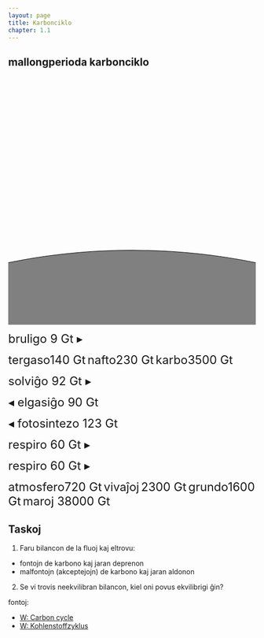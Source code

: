 ```yaml
---
layout: page
title: Karbonciklo
chapter: 1.1
---
```



## mallongperioda karbonciklo



<!--

// enhavoj GT C
Atmosphere 	720

Ocean (total) 	38,400
  Total inorganic 	37,400
  Total organic 	1,000
  Surface layer 	670
  Deep layer 	36,730

Lithosphere 	
  Sedimentary carbonates > 60,000,000
  Kerogens 	15,000,000

Terrestrial biosphere (total) 	2,000
  Living biomass 	600 – 1,000
  Dead biomass 	1,200

Aquatic biosphere 	1 – 2

Fossil fuels (total) 	4,130
  Coal 	3,510
  Oil 	230
  Gas 	140
  Other (peat) 	250 

// jaraj fluoj

fotosintezo: atm -> bio 120+3
respiro: bio -> atm 60
respiro: grundo -> atm 60
---
nete: +3

solvo en akvo: atm -> mar 90+2
elgasiĝo: mar -> atm 90
---
nete +2

bruligo: fos -> atm 9
=====
ĉio kune:
nete jare: +4 (atm)

-->

<svg version="1.1" xmlns="http://www.w3.org/2000/svg" xmlns:xlink="http://www.w3.org/1999/xlink" width="600" height="600" viewBox="0 0 1000.0 1000.0">

  <style type="text/css">
    <![CDATA[
        text {
            font-size: 24px;
            text-anchor: middle
        }
        circle {
            stroke: black;
            stroke-width: 2px;
        }
        /* kial ne funkcias? ĉu necesas SVG 2.0?
        tspan.c_off {
            dy: 10;
        }*/
        path {
            stroke: black;
            stroke-linecap: round;
            /*stroke-dashoffset: 0; ni movas tion per JS, CSS ŝajne malhelpus tion! */
            fill: none;
        }

        #s_lit {
            cx: 500px;
            cy: 3200px;
            r: 2500px; /* √123000000 = 11090 estus tro granda por vidi kurbon ankoraŭ! */
            fill: gray;
        }

        #s_gas {
            transform: translate(330px,760px);
        }
        #s_gas circle {
            r: 12px; /* √140 = 11.8 */
            fill: slategray;
        }

        #s_nft {
            transform: translate(400px,800px);
        }
        #s_nft circle {
            r: 15px;
            fill: tan;
        }

        #s_krb {
            transform: translate(510px,800px);
        }
        #s_krb circle {
            r: 60px;
            fill: dimgray;
        }

        #s_akv {
            transform: translate(800px,600px);
        }
        #s_akv circle {      
            r: 195px;
            fill: navy;
        }

        #s_bio {
            transform: translate(200px,650px);
        }
        #s_bio circle {
            r: 48px;
            fill: green;
        }

        #s_gru {
            transform: translate(200px,700px);
        }
        #s_gru circle {
            r: 40px;
            fill: sienna;
        }

        #s_atm {
            transform: translate(500px,200px);
        }
        #s_atm circle {
            r: 27px;
            fill: skyblue;
        }

        #bio_atm {
            /*d: M210 650 Q250 300 500 200;*/
            stroke-width: 6.0px;
            stroke-dasharray: 0,12px;
        }

        #gru_atm {
            stroke-width: 6.0px;
            stroke-dasharray: 0,12px;
        }

        #AUT {
            transform: translate(370px,654px);
        }
        #KON {
            transform: translate(415px,616px);
        }
        #HOR {
            transform: translate(80px,658px);
        }

    ]]>
  </style> 

 <!-- ni metas la fluojn antaŭ la stokojn por ke ili kovru, tio provizore ŝparas
    elkalkuli komencon kaj finon de la pado depende de radiusoj -->

 <circle id="s_lit"/>
 <text><textPath xlink:href="#s_lit" startOffset="75.1%">
    <tspan dy="28">terkrusto 123 mio Gt</tspan></textPath></text>

 <path id="fos_atm" d="M400 740 Q400 500 500 200" stroke-width="2.7" stroke-dasharray="0,10" 
   stroke-dashoffset="0"></path>
 <text><textPath xlink:href="#fos_atm" startOffset="30%">
    <tspan dy="-10">bruligo 9 Gt ▸</tspan></textPath></text>

 <g id="s_gas">
   <circle/>
   <text y="-20">tergaso</text><text y="34">140 Gt</text>
 </g>

 <g id="s_nft">
   <circle/>
   <text y="-20">nafto</text><text y="36">230 Gt</text>
 </g>

 <g id="s_krb">
   <circle/>
   <text y="-10">karbo</text><text y="20">3500 Gt</text>
 </g>

 <path id="atm_akv" d="M500 200 Q800 200 800 600" stroke-width="9.2" stroke-dasharray="0,18" 
   stroke-dashoffset="0"></path>
 <text><textPath xlink:href="#atm_akv" startOffset="40%">
    <tspan dy="-10">solviĝo 92 Gt ▸</tspan></textPath></text>

 <path id="akv_atm" d="M800 600 Q500 600 500 200" stroke-width="9.0" stroke-dasharray="0,18" 
   stroke-dashoffset="0"></path>
 <text><textPath xlink:href="#akv_atm" side="right" startOffset="40%">
    <tspan dy="-10">◂ elgasiĝo 90 Gt</tspan></textPath></text>


 <path id="atm_bio" d="M500 200 Q180 200 190 650" stroke-width="12.3" stroke-dasharray="0,24" 
   stroke-dashoffset="0"></path>
 <text><textPath xlink:href="#atm_bio" side="right" startOffset="40%">
    <tspan dy="-10">◂ fotosintezo 123 Gt</tspan></textPath></text>

<!--
 <path id="bio_atm" d="M210 650 Q250 300 500 200" stroke-width="6.0" stroke-dasharray="0,12" 
   stroke-dashoffset="0"></path>
-->

 <!-- ŝajne, bedaŭerinde, d ne estas influebla per CSS kaj ĉar la pado dependas de du punktoj (fonto/celo)
   ni ne povas uzi transform/translate -->
 <path id="bio_atm" d="M210 650 Q250 300 500 200" stroke-dashoffset="0"></path>
 <text><textPath xlink:href="#bio_atm" startOffset="60%">
    <tspan dy="-10">respiro 60 Gt ▸</tspan></textPath></text>

 <path id="gru_atm" d="M200 725 Q400 550 490 200" stroke-dashoffset="0"></path>
 <text><textPath xlink:href="#gru_atm" startOffset="40%">
    <tspan dy="-10">respiro 60 Gt ▸</tspan></textPath></text>

 <g id="s_atm">
   <circle/>
   <text y="-56">atmosfero</text><text y="-30">720 Gt</text>
  </g>

 <g id="s_bio">
   <circle/>
   <text y="-12">vivaĵoj</text>
   <text y="10">2300 Gt</text>
 </g>

 <g id="s_gru">
   <circle/>
   <text y="60">grundo</text><text y="84">1600 Gt</text>
 </g>

 <g id="s_akv">
   <circle id="c_akv"/>
   <text><textPath xlink:href="#c_akv" startOffset="81%">
    <tspan dy="-10">maroj 38000 Gt</tspan></textPath></text>
 </g>

 <g id="AUT">
    <image transform="scale(0.5)" href="../assets/smb/AUT.svg" />
  </g>

 <g id="KON">
    <image transform="scale(0.9)" href="../assets/smb/KON.svg" />
  </g>

 <g id="HOR">
    <image transform="rotate(-8) scale(0.8)" href="../assets/smb/HOR.svg" />
  </g>

</svg>

<!-- https://www.mediaevent.de/tutorial/svg-javascript.html 
https://developer.mozilla.org/en-US/docs/Web/SVG/Tutorial
https://css-tricks.com/scale-svg/
https://developer.mozilla.org/en-US/docs/Web/SVG/Element/defs
https://vanseodesign.com/web-design/svg-text-tspan-element/
-->
<script>
  const fluoj = {
      // la rapidecon ni kalkulas
      // per flukvanto/linidikeco
      // por eviti tro variajn linidikojn
      // alternative ni povus uzi logaritman dikecon eble.
      "atm_akv": 92/9.2,
      "akv_atm": 90/9.0,
      "fos_atm": 9/3,

      "atm_bio": 123/12.3,
      "bio_atm": 60/6.0,
      "gru_atm": 60/6.0
  }

  function sleep(ms) {
     return new Promise(resolve => setTimeout(resolve, ms));
  }

  // pentras cirklon kun radiuso r = sqrt(val) ĉe (x,y)
  function store(x,y,val) {

  }
    

  let x = 10;
    
  function move() {
      if (x<500) {
        x-=1;
        //console.log(x);
        for (const f of Object.keys(fluoj)) {
            const pado = document.getElementById(f);
            const rapido = fluoj[f];
            const x_ = x/rapido; 
            pado.setAttribute("stroke-dashoffset",x);
        }
        sleep(100).then(move);
      }
  };
    
  move();
</script>        

## Taskoj

1. Faru bilancon de la fluoj kaj eltrovu:
  - fontojn de karbono kaj jaran deprenon
  - malfontojn (akceptejojn) de karbono kaj jaran aldonon

2. Se vi trovis neekvilibran bilancon, kiel oni povus ekvilibrigi ĝin?




fontoj:
  - [W: Carbon cycle](https://en.wikipedia.org/wiki/Carbon_cycle)
  - [W: Kohlenstoffzyklus](https://de.wikipedia.org/wiki/Kohlenstoffzyklus)